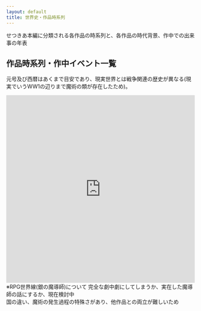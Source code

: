 ```yaml
---
layout: default
title: 世界史・作品時系列
---
```

せつきあ本編に分類される各作品の時系列と、各作品の時代背景、作中での出来事の年表
## 作品時系列・作中イベント一覧
元号及び西暦はあくまで目安であり、現実世界とは戦争関連の歴史が異なる(現実でいうWW1の辺りまで魔術の類が存在したため)。<br>

<iframe width="100%" height="500px" seamless frameborder='0' src="https://the-timeline.jp/timelines/1HdNbjc0stqZap4YImnLJlrfi2U4f6JhB7KKQLesO2sI?end=20820101102832&start=17741030095829"></iframe>

<br>
※RPG世界線(銀の魔導師)について
完全な劇中劇にしてしまうか、実在した魔導師の話にするか、現在検討中<br>
国の違い、魔術の発生過程の特殊さがあり、他作品との両立が難しいため
